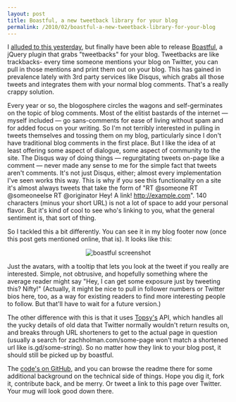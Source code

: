 ```yaml
---
layout: post
title: Boastful, a new tweetback library for your blog
permalink: /2010/02/boastful-a-new-tweetback-library-for-your-blog
---
```


I [alluded to this yesterday](http://twitter.com/holman/status/9004291322), but finally have been able to release [Boastful](http://github.com/holman/boastful), a jQuery plugin that grabs "tweetbacks" for your blog. Tweetbacks are like trackbacks- every time someone mentions your blog on Twitter, you can pull in those mentions and print them out on your blog. This has gained in prevalence lately with 3rd party services like Disqus, which grabs all those tweets and integrates them with your normal blog comments. That's a really crappy solution.

Every year or so, the blogosphere circles the wagons and self-germinates on the topic of blog comments. Most of the elitist bastards of the internet — myself included — go sans-comments for ease of living without spam and for added focus on your writing. So I'm not terribly interested in pulling in tweets themselves and tossing them on my blog, particularly since I don't have traditional blog comments in the first place. But I like the idea of at least offering some aspect of dialogue, some aspect of community to the site. The Disqus way of doing things — regurgitating tweets on-page like a comment — never made any sense to me for the simple fact that tweets aren't comments. It's not just Disqus, either; almost every implementation I've seen works this way. This is why if you see this functionality on a site it's almost always tweets that take the form of "RT @someone RT @someoneelse RT @originator Hey! A link! http://example.com". 140 characters (minus your short URL) is not a lot of space to add your personal flavor. But it's kind of cool to see who's linking to you, what the general sentiment is, that sort of thing.

So I tackled this a bit differently. You can see it in my blog footer now (once this post gets mentioned online, that is). It looks like this:

<div style="text-align: center; padding-top: -1em"><img src="http://files.droplr.com/files/11322372/oO5q.jquery.boastful.png" alt="boastful screenshot" /></div>

Just the avatars, with a tooltip that lets you look at the tweet if you really are interested. Simple, not obtrusive, and hopefully something where the average reader might say "Hey, I can get some exposure just by tweeting this? Nifty!" (Actually, it might be nice to pull in follower numbers or Twitter bios here, too, as a way for existing readers to find more interesting people to follow. But that'll have to wait for a future version.)

The other difference with this is that it uses [Topsy's](http://topsy.com) API, which handles all the yucky details of old data that Twitter normally wouldn't return results on, and breaks through URL shorteners to get to the actual page in question (usually a search for zachholman.com/some-page won't match a shortened url like is.gd/some-string). So no matter how they link to your blog post, it should still be picked up by boastful.

The [code's on GitHub](http://github.com/holman/boastful), and you can browse the readme there for some additional background on the technical side of things. Hope you dig it, fork it, contribute back, and be merry. Or tweet a link to this page over Twitter. Your mug will look good down there.
